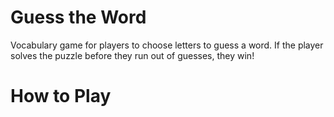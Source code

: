 # Guess the Word
Vocabulary game for players to choose letters to guess a word. If the player solves the puzzle before they run out of guesses, they win!
# How to Play
